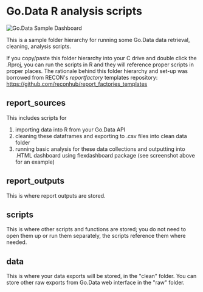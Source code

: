 # Go.Data R analysis scripts

![Go.Data Sample Dashboard](https://github.com/WorldHealthOrganization/godata/blob/master/assets/report_screenshot.png)

This is a sample folder hierarchy for running some Go.Data data retrieval, cleaning, analysis scripts. 

If you copy/paste this folder hierarchy into your C drive and double click the .Rproj, you can run the scripts in R and they will reference proper scripts in proper places. The rationale behind this folder hierarchy and set-up was borrowed from RECON's _reportfactory_ templates repository: https://github.com/reconhub/report_factories_templates

## report_sources

This includes scripts for 
1. importing data into R from your Go.Data API 
2. cleaning these dataframes and exporting to .csv files into clean data folder
3. running basic analysis for these data collections and outputting into .HTML dashboard using flexdashboard package (see screenshot above for an example)

## report_outputs

This is where report outputs are stored.

## scripts

This is where other scripts and functions are stored; you do not need to open them up or run them separately, the scripts reference them where needed.

## data

This is where your data exports will be stored, in the "clean" folder. You can store other raw exports from Go.Data web interface in the "raw" folder.


